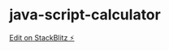 # java-script-calculator

[Edit on StackBlitz ⚡️](https://stackblitz.com/edit/java-script-calculator)